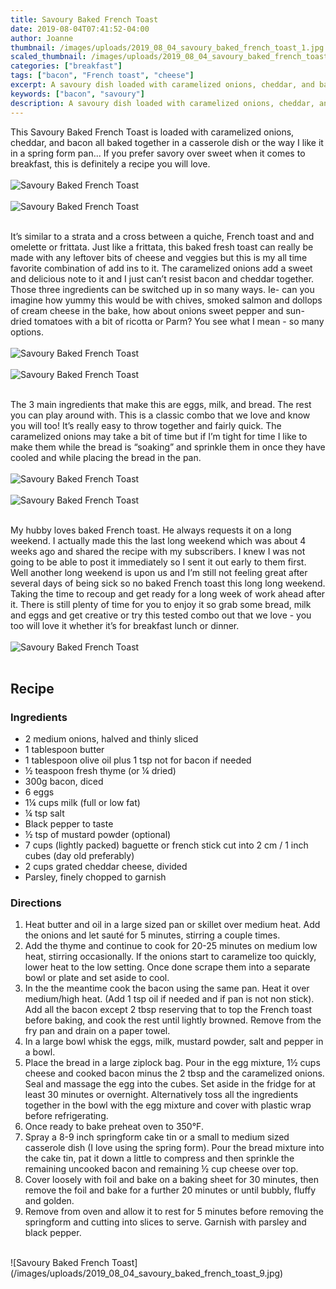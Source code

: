 ```yaml
---
title: Savoury Baked French Toast
date: 2019-08-04T07:41:52-04:00
author: Joanne
thumbnail: /images/uploads/2019_08_04_savoury_baked_french_toast_1.jpg
scaled_thumbnail: /images/uploads/2019_08_04_savoury_baked_french_toast_0.jpg
categories: ["breakfast"]
tags: ["bacon", "French toast", "cheese"]
excerpt: A savoury dish loaded with caramelized onions, cheddar, and bacon
keywords: ["bacon", "savoury"]
description: A savoury dish loaded with caramelized onions, cheddar, and bacon
---
```


This Savoury Baked French Toast is loaded with caramelized onions, cheddar, and bacon all baked together in a casserole dish or the way I like it in a spring form pan... If you prefer savory over sweet when it comes to breakfast, this is definitely a recipe you will love.
</br>
</br>
![Savoury Baked French Toast](/images/uploads/2019_08_04_savoury_baked_french_toast_2.jpg)
</br>
</br>
![Savoury Baked French Toast](/images/uploads/2019_08_04_savoury_baked_french_toast_3.jpg)
</br>
</br>

It’s similar to a strata and a cross between a quiche, French toast and and omelette or frittata.  Just like a frittata, this baked fresh toast can really be made with any leftover bits of cheese and veggies but this is my all time favorite combination of add ins to it. The caramelized onions add a sweet and delicious note to it and I just can’t resist bacon and cheddar together. Those three ingredients can be switched up in so many ways. Ie- can you imagine how yummy this would be with chives, smoked salmon and dollops of cream cheese in the bake, how about onions sweet pepper and sun-dried tomatoes with a bit of ricotta or Parm? You see what I mean - so many options. 
</br>
</br>
![Savoury Baked French Toast](/images/uploads/2019_08_04_savoury_baked_french_toast_4.jpg)
</br>
</br>
![Savoury Baked French Toast](/images/uploads/2019_08_04_savoury_baked_french_toast_5.jpg)
</br>
</br>

The 3 main ingredients that make this are eggs, milk, and bread. The rest you can play around with.  This is a classic combo that we love and know you will too! It’s really easy to throw together and fairly quick. The caramelized onions may take a bit of time but if I’m tight for time I like to make them while the bread is “soaking” and sprinkle them in once they have cooled and while placing the bread in the pan.
</br>
</br>
![Savoury Baked French Toast](/images/uploads/2019_08_04_savoury_baked_french_toast_6.jpg)
</br>
</br>
![Savoury Baked French Toast](/images/uploads/2019_08_04_savoury_baked_french_toast_7.jpg)
</br>
</br>

My hubby loves baked French toast. He always requests it on a long weekend.  I actually made this the last long weekend which was about 4 weeks ago and shared the recipe with my subscribers. I knew I was not going to be able to post it immediately so I sent it out early to them first. Well another long weekend is upon us and I’m still not feeling great after several days of being sick so no baked French toast this long long weekend. Taking the time to recoup and get ready for a long week of work ahead after it. There is still plenty of time for you to enjoy it so grab some bread, milk and eggs and get creative or try this tested combo out that we love - you too will  love it whether it’s for breakfast lunch or dinner. 
</br>
</br>
![Savoury Baked French Toast](/images/uploads/2019_08_04_savoury_baked_french_toast_8.jpg)
</br>
</br>

## Recipe
### Ingredients 

* <span itemprop="ingredients"> 2 medium onions, halved and thinly sliced</span>
* <span itemprop="ingredients"> 1 tablespoon butter</span>
* <span itemprop="ingredients"> 1 tablespoon olive oil plus 1 tsp not for bacon if needed </span>
* <span itemprop="ingredients"> ½ teaspoon fresh thyme (or ¼ dried)</span>
* <span itemprop="ingredients"> 300g bacon, diced</span>
* <span itemprop="ingredients"> 6 eggs</span>
* <span itemprop="ingredients"> 1&frac14; cups milk (full or low fat)</span>
* <span itemprop="ingredients"> &frac14; tsp salt </span>
* <span itemprop="ingredients"> Black pepper to taste </span>
* <span itemprop="ingredients"> &frac12; tsp of mustard powder (optional) </span>
* <span itemprop="ingredients"> 7 cups (lightly packed) baguette or french stick cut into 2 cm / 1 inch cubes (day old preferably)</span>
* <span itemprop="ingredients"> 2 cups grated cheddar cheese, divided </span>
* <span itemprop="ingredients"> Parsley, finely chopped to garnish </span>

### Directions

1. Heat butter and oil in a large sized pan or skillet over medium heat. Add the onions and let sauté for 5 minutes, stirring a couple times. 
2. Add the thyme and continue to cook for 20-25 minutes on medium low heat, stirring occasionally. If the onions start to caramelize too quickly, lower heat to the low setting. Once done scrape them into a separate bowl or plate and set aside to cool. 
3. In the the meantime cook the bacon using the same pan. Heat it over medium/high heat. (Add 1 tsp oil if needed and if pan is not non stick). Add all the bacon except 2 tbsp reserving that to top the French toast before baking, and cook the rest until lightly browned. Remove from the fry pan and drain on a paper towel.
4. In a large bowl whisk the eggs, milk, mustard powder, salt and pepper in a bowl.
5. Place the bread in a large ziplock bag. Pour in the egg mixture, 1&frac12; cups cheese and cooked bacon minus the 2 tbsp and the caramelized onions. Seal and massage the egg into the cubes. Set aside in the fridge for at least 30 minutes or overnight. Alternatively toss all the ingredients together in the bowl with the egg mixture and cover with plastic wrap before refrigerating.  
6. Once ready to bake preheat oven to 350°F.
7. Spray a 8-9 inch springform cake tin or a small to medium sized casserole dish (I love using the spring form). Pour the bread mixture into the cake tin, pat it down a little to compress and then sprinkle the remaining uncooked bacon and remaining &frac12; cup cheese over top. 
8. Cover loosely with foil and bake on a baking sheet for 30 minutes, then remove the foil and bake for a further 20 minutes or until bubbly, fluffy and golden. 
9. Remove from oven and allow it to rest for 5 minutes before removing the springform and cutting into slices to serve. Garnish with parsley and  black pepper.

</br>
![Savoury Baked French Toast](/images/uploads/2019_08_04_savoury_baked_french_toast_9.jpg)
